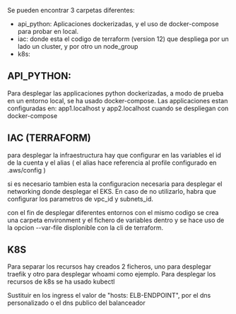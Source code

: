 
Se pueden encontrar 3 carpetas diferentes:

- api_python: Aplicaciones dockerizadas, y el uso de docker-compose para probar en local.
- iac: donde esta el codigo de terraform (version 12) que despliega por un lado un cluster, y por otro un node_group
- k8s:  

## API_PYTHON:
Para desplegar las applicaciones python dockerizadas, a modo de prueba en un entorno local, se ha usado docker-compose.
Las applicaciones estan configuradas en: app1.localhost y app2.localhost cuando se despliegan con docker-compose

## IAC (TERRAFORM)
para desplegar la infraestructura hay que configurar en las variables el id de la cuenta y el alias ( el alias hace referencia al profile configurado en .aws/config )

si es necesario tambien esta la configuracion necesaria para desplegar el networking donde desplegar el EKS. En caso de no utilizarlo, habra que configurar los parametros de vpc_id y subnets_id.

con el fin de desplegar diferentes entornos con el mismo codigo se crea una carpeta environment y el fichero de variables dentro y se hace uso de la opcion --var-file displonible con la cli de terraform.

## K8S
Para separar los recursos hay creados 2 ficheros, uno para desplegar traefik y otro para desplegar whoami como ejemplo.
Para desplegar los recursos de k8s se ha usado kubectl

Sustituir en los ingress el valor de "hosts: ELB-ENDPOINT", por el dns personalizado o el dns publico del balanceador